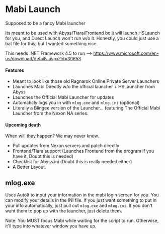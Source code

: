 # Mabi Launch
Supposed to be a fancy Mabi launcher

Its meant to be used with Abyss/Tiara/Frontend bc it will launch HSLaunch for you, and Direct Launch won't run w/o it. Honestly, you could just use a bat file for this, but I wanted something nice.

This needs .NET Framework 4.5 to run --> https://www.microsoft.com/en-us/download/details.aspx?id=30653

#### Features
- Meant to look like those old Ragnarok Online Private Server Launchers
- Launches Mabi Directly w/o the official launcher + HSLauncher from Abyss
- Launches the Official Mabi Launcher for updates
- Automaticly logs you in with `mlog.exe` and `mlog.ini` (optional)
- Literally a Blingee version of the Launcher... featuring The Official Mabi Launcher from the Nexon NA series.

#### Upcoming death
When will they happen? We may never know.
- Pull updates from Nexon servers and patch directly
- Frontend/Tiara support (Launches Frontend from the program if you have it, Doubt this is needed)
- Checklist for Abyss.ini (Doubt this is really needed either)
- A Better Layout.


## mlog.exe
Uses AutoIt to input your information in the mabi login screen for you. You can modify your details in the INI file. If you just want something to put in your info automatically, just pull out `mlog.exe` and `mlog.ini`. If you don't want them to pop up with the launcher, just delete them.

Note: You MUST focus Mabi while waiting for the script to run. Otherwise, it'll type into whatever window you have up.
